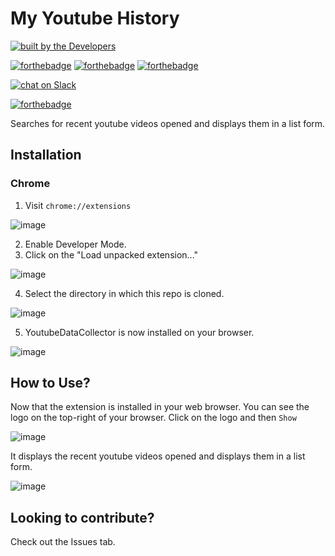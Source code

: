 # My Youtube History

[![built by the Developers](https://img.shields.io/badge/Built%20by%20the%20-Developers%20<%2F>-red.svg?style=for-the-badge)](http://shields.io/#your-badge)

[![forthebadge](http://forthebadge.com/images/badges/uses-html.svg)](http://forthebadge.com)
[![forthebadge](http://forthebadge.com/images/badges/uses-css.svg)](http://forthebadge.com)
[![forthebadge](http://forthebadge.com/images/badges/uses-js.svg)](http://forthebadge.com)

[![chat on Slack](https://img.shields.io/badge/chat%20on%20-Slack-brightgreen.svg?style=for-the-badge)](https://kwoc2017-parth.slack.com/join/shared_invite/enQtMjc1OTU3MDUwNzc0LTNkNzQzN2U5NzI0ZTNkM2I5MGM5MDIyYTYxMzFhNWYzNWYwMDIzMjNmYjM2MTA1NDc1NWU2Yjc0ZTYxNGZmNTA)

[![forthebadge](http://forthebadge.com/images/badges/built-with-love.svg)](http://forthebadge.com)

Searches for recent youtube videos opened and displays them in a list form.

## Installation

### Chrome

1. Visit `chrome://extensions`

![image](https://github.com/vchrombie/YoutubeDataCollector/blob/master/img/demo1.png?raw=true)

2. Enable Developer Mode.
3. Click on the "Load unpacked extension..."

![image](https://github.com/vchrombie/YoutubeDataCollector/blob/master/img/demo2.png?raw=true)

4. Select the directory in which this repo is cloned.

![image](https://github.com/vchrombie/YoutubeDataCollector/blob/master/img/demo3.png?raw=true)

5. YoutubeDataCollector is now installed on your browser.

![image](https://github.com/vchrombie/YoutubeDataCollector/blob/master/img/demo4.png?raw=true)

## How to Use?

Now that the extension is installed in your web browser. You can see the logo on the top-right of your browser. Click on the logo and then `Show`

![image](https://raw.githubusercontent.com/vchrombie/YoutubeDataCollector/52968873445d24d11fa85f5488f309dc110449e8/img/demo5.png)

It displays the recent youtube videos opened and displays them in a list form.

![image](https://github.com/vchrombie/YoutubeDataCollector/blob/master/img/demo6.png?raw=true)


## Looking to contribute?

Check out the Issues tab.
